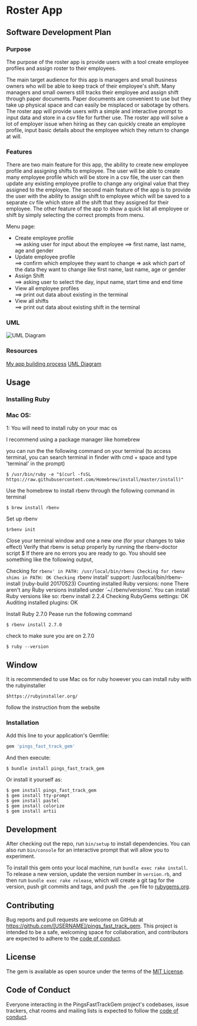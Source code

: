 # Roster App

## Software Development Plan

### Purpose
The purpose of the roster app is provide users with a tool create employee profiles and assign roster to their employees.

The main target audience for this app is managers and small business owners who will be able to keep track of their employee's shift. Many managers and small owners still tracks their employee and assign shift through paper documents. Paper documents are convenient to use but they take up physical space and can easily be misplaced or sabotage by others. The roster app will provide users with a simple and interactive prompt to input data and store in a csv file for further use. The roster app will solve a lot of employer issue when hiring as they can quickly create an employee profile, input basic details about the employee which they return to change at will.

### Features
There are two main feature for this app, the ability to create new employee profile and assigning shifts to employee. The user will be able to create many employee profile which will be store in a csv file, the user can then update any existing employee profile to change any original value that they assigned to the employee. 
The second main feature of the app is to provide the user with the ability to assign shift to employee which will be saved to a separate cv file which store all the shift that they assigned for their employee. The other feature of the app to show a quick list all employee or shift by simply selecting the correct prompts from menu.

Menu page:
  <ul>
  <li> Create employee profile</li>
    ==> asking user for input about the employee
    ==> first name, last name, age and gender
  <li> Update employee profile </li>
    ==> confirm which employee they want to change
      => ask which part of the data they want to change like first name, last name, age or gender
   <li> Assign Shift </li>
    ==> asking user to select the day, input name, start time and end time
  <li> View all employee profiles  </li>
    ==> print out data about existing in the terminal
  <li> View all shifts </li>
    ==> print out data about existing shift in the terminal
</ul>
    
### UML

![UML Diagram](./docs/uml)

### Resources
[My app building process](https://trello.com/b/eLUrMcdd/terminal-app)
[UML Diagram](https://www.lucidchart.com/invitations/accept/98b1f7c4-8408-42c2-a2bf-3874764834fa)

## Usage

### Installing Ruby

### Mac OS:

1: You will need to install ruby on your mac os

I recommend using a package manager like homebrew

you can run the the following command on your terminal (to access terminal, you can search terminal in finder with cmd + space  and type 'terminal' in the prompt)

    $ /usr/bin/ruby -e "$(curl -fsSL https://raw.githubusercontent.com/Homebrew/install/master/install)"


Use the homebrew to install rbenv through the following command in terminal

    $ brew install rbenv

Set up rbenv

    $rbenv init

Close your terminal window and one a new one (for your changes to take effect)
Verify that rbenv is setup properly by running the rbenv-doctor script
$ If there are no errors you are ready to go. You should see something like the following output,

  Checking for `rbenv' in PATH: /usr/local/bin/rbenv
  Checking for rbenv shims in PATH: OK
  Checking `rbenv install' support: /usr/local/bin/rbenv-install (ruby-build 20170523)
  Counting installed Ruby versions: none
  There aren't any Ruby versions installed under `~/.rbenv/versions'.
  You can install Ruby versions like so: rbenv install 2.2.4
  Checking RubyGems settings: OK
  Auditing installed plugins: OK

Install Ruby 2.7.0
Pease run the following command

    $ rbenv install 2.7.0

check to make sure you are on 2.7.0

    $ ruby --version 

## Window
It is recommended to use Mac os for ruby however you can install ruby with the rubyinstaller

    $https://rubyinstaller.org/

follow the instruction from the website

### Installation

Add this line to your application's Gemfile:

```ruby
gem 'pings_fast_track_gem'
```

And then execute:

    $ bundle install pings_fast_track_gem

Or install it yourself as:

    $ gem install pings_fast_track_gem
    $ gem install tty-prompt
    $ gem install pastel
    $ gem install colorize
    $ gem install artii


## Development

After checking out the repo, run `bin/setup` to install dependencies. You can also run `bin/console` for an interactive prompt that will allow you to experiment.

To install this gem onto your local machine, run `bundle exec rake install`. To release a new version, update the version number in `version.rb`, and then run `bundle exec rake release`, which will create a git tag for the version, push git commits and tags, and push the `.gem` file to [rubygems.org](https://rubygems.org).

## Contributing

Bug reports and pull requests are welcome on GitHub at https://github.com/[USERNAME]/pings_fast_track_gem. This project is intended to be a safe, welcoming space for collaboration, and contributors are expected to adhere to the [code of conduct](https://github.com/[USERNAME]/pings_fast_track_gem/blob/master/CODE_OF_CONDUCT.md).


## License

The gem is available as open source under the terms of the [MIT License](https://opensource.org/licenses/MIT).

## Code of Conduct

Everyone interacting in the PingsFastTrackGem project's codebases, issue trackers, chat rooms and mailing lists is expected to follow the [code of conduct](https://github.com/[USERNAME]/pings_fast_track_gem/blob/master/CODE_OF_CONDUCT.md).
